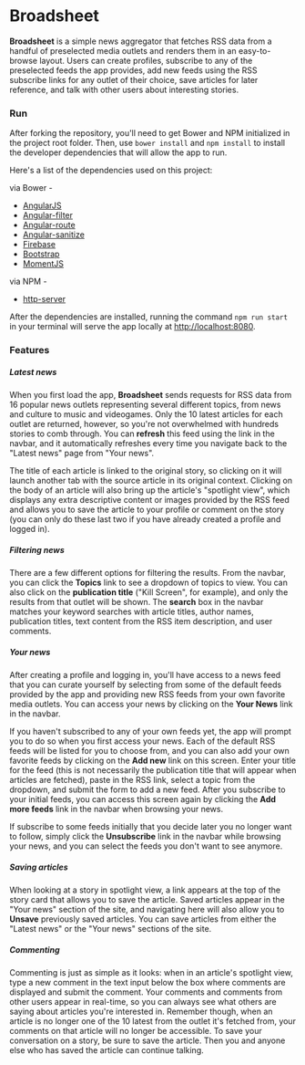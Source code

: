 # Broadsheet

**Broadsheet** is a simple news aggregator that fetches RSS data from a handful of preselected media outlets and renders them in an easy-to-browse layout. Users can create profiles, subscribe to any of the preselected feeds the app provides, add new feeds using the RSS subscribe links for any outlet of their choice, save articles for later reference, and talk with other users about interesting stories.

### Run
After forking the repository, you'll need to get Bower and NPM initialized in the project root folder. Then, use ```bower install``` and ```npm install``` to install the developer dependencies that will allow the app to run.

Here's a list of the dependencies used on this project:

via Bower -
  * [AngularJS](https://angularjs.org/)
  * [Angular-filter](https://github.com/a8m/angular-filter)
  * [Angular-route](https://github.com/angular/bower-angular-route)
  * [Angular-sanitize](https://github.com/angular/bower-angular-sanitize)
  * [Firebase](https://github.com/firebase/firebase-bower)
  * [Bootstrap](https://github.com/twbs/bootstrap)
  * [MomentJS](http://momentjs.com/)

via NPM -
  * [http-server](https://www.npmjs.com/package/http-server)

After the dependencies are installed, running the command ```npm run start``` in your terminal will serve the app locally at [http://localhost:8080](http://localhost:8080).

### Features

##### Latest news
When you first load the app, **Broadsheet** sends requests for RSS data from 16 popular news outlets representing several different topics, from news and culture to music and videogames. Only the 10 latest articles for each outlet are returned, however, so you're not overwhelmed with hundreds stories to comb through. You can **refresh** this feed using the link in the navbar, and it automatically refreshes every time you navigate back to the "Latest news" page from "Your news".

The title of each article is linked to the original story, so clicking on it will launch another tab with the source article in its original context. Clicking on the body of an article will also bring up the article's "spotlight view", which displays any extra descriptive content or images provided by the RSS feed and allows you to save the article to your profile or comment on the story (you can only do these last two if you have already created a profile and logged in).

##### Filtering news
There are a few different options for filtering the results. From the navbar, you can click the **Topics** link to see a dropdown of topics to view. You can also click on the **publication title** ("Kill Screen", for example), and only the results from that outlet will be shown. The **search** box in the navbar matches your keyword searches with article titles, author names, publication titles, text content from the RSS item description, and user comments.

##### Your news
After creating a profile and logging in, you'll have access to a news feed that you can curate yourself by selecting from some of the default feeds provided by the app and providing new RSS feeds from your own favorite media outlets. You can access your news by clicking on the **Your News** link in the navbar.

If you haven't subscribed to any of your own feeds yet, the app will prompt you to do so when you first access your news. Each of the default RSS feeds will be listed for you to choose from, and you can also add your own favorite feeds by clicking on the **Add new** link on this screen. Enter your title for the feed (this is not necessarily the publication title that will appear when articles are fetched), paste in the RSS link, select a topic from the dropdown, and submit the form to add a new feed. After you subscribe to your initial feeds, you can access this screen again by clicking the **Add more feeds** link in the navbar when browsing your news.

If subscribe to some feeds initially that you decide later you no longer want to follow, simply click the **Unsubscribe** link in the navbar while browsing your news, and you can select the feeds you don't want to see anymore.

##### Saving articles

When looking at a story in spotlight view, a link appears at the top of the story card that allows you to save the article. Saved articles appear in the "Your news" section of the site, and navigating here will also allow you to **Unsave** previously saved articles. You can save articles from either the "Latest news" or the "Your news" sections of the site.

##### Commenting
Commenting is just as simple as it looks: when in an article's spotlight view, type a new comment in the text input below the box where comments are displayed and submit the comment. Your comments and comments from other users appear in real-time, so you can always see what others are saying about articles you're interested in. Remember though, when an article is no longer one of the 10 latest from the outlet it's fetched from, your comments on that article will no longer be accessible. To save your conversation on a story, be sure to save the article. Then you and anyone else who has saved the article can continue talking.
